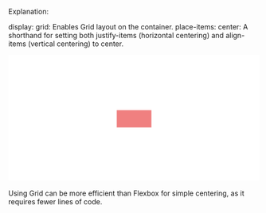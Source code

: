 Explanation:

display: grid: Enables Grid layout on the container.
place-items: center: A shorthand for setting both justify-items (horizontal centering) and align-items (vertical centering) to center.

<img src="image.png" >

Using Grid can be more efficient than Flexbox for simple centering, as it requires fewer lines of code.